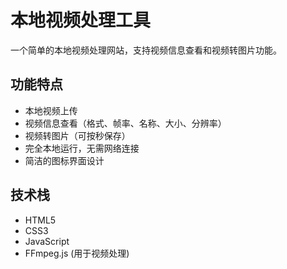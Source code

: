 # 本地视频处理工具

一个简单的本地视频处理网站，支持视频信息查看和视频转图片功能。

## 功能特点

- 本地视频上传
- 视频信息查看（格式、帧率、名称、大小、分辨率）
- 视频转图片（可按秒保存）
- 完全本地运行，无需网络连接
- 简洁的图标界面设计

## 技术栈

- HTML5
- CSS3
- JavaScript
- FFmpeg.js (用于视频处理) 